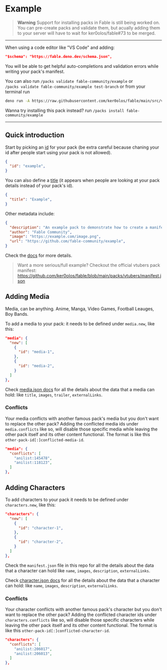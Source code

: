 # Example

> **Warning** Support for installing packs in Fable is still being worked on.  
> You can pre-create packs and validate them, but acually adding them to your server will have to wait for ker0olos/fable#73 to be merged.

---

When using a code editor like "VS Code" and adding:

```json
"$schema": "https://fable.deno.dev/schema.json",
```

You will be able to get helpful auto-completions and validation errors while writing your pack's manifest.

You can also run `/packs validate fable-community/example` or  
`/packs validate fable-community/example test-branch`
or from your terminal run
```sh
deno run -A https://raw.githubusercontent.com/ker0olos/fable/main/src/validate.ts ./manifest.json
```

Wanna try installing this pack instead? run `/packs install fable-community/example`

---

## Quick introduction

Start by picking an [id](https://github.com/fable-community/docs/blob/main/docs/schema.md#id) for your pack (be extra careful because chaning your id after people start using your pack is not allowed).

```json
{
  "id": "example",
}
```

You can also define a [title](https://github.com/fable-community/docs/blob/main/docs/schema.md#title) (it appears when people are looking at your pack details instead of your pack's id).

```json
{
  "title": "Example",
}
```

Other metadata include:

```json
{
  "description": "An example pack to demonstrate how to create a manifest",
  "author": "Fable Community",
  "image": "https://example.com/image.png",
  "url": "https://github.com/fable-community/example",
}
```

Check the [docs](https://github.com/fable-community/docs) for more details.

> Want a more serious/full example? Checkout the official vtubers pack manifest:  
> https://github.com/ker0olos/fable/blob/main/packs/vtubers/manifest.json

## Adding Media

Media, can be anything. Anime, Manga, Video Games, Football Leauges, Boy Bands.

To add a media to your pack: it needs to be defined under `media.new`, like this: 

```json
"media": {
  "new": [
    {
      "id": "media-1",
    },
    {
      "id": "media-2",
    }
  ]
},
```

Check [media.json docs](https://github.com/fable-community/docs/blob/main/docs/media.md) for all the details about the data that a media can hold: like `title`, `images`, `trailer`, `externalLinks`.

### Conflicts

Your media conflicts with another famous pack's media but you don't want to replace the other pack? Adding the conflicted media ids under `media.conflicts` like so, will disable those specific media while leaving the other pack itself and its other content functional. The format is like this `other-pack-id[:]conflicted-media-id`.

```json
"media": {
  "conflicts": [
    "anilist:145478",
    "anilist:118123",
  ]
},
```

## Adding Characters

To add characters to your pack it needs to be defined under `characters.new`, like this: 

```json
"characters": {
  "new": [
    {
      "id": "character-1",
    },
    {
      "id": "character-2",
    }
  ]
},
```

Check the `manifest.json` file in this repo for all the details about the data that a character can hold like `name`, `images`, `description`, `externalLinks`.

Check [character.json docs](https://github.com/fable-community/docs/blob/main/docs/character.md) for all the details about the data that a character can hold: like `name`, `images`, `description`, `externalLinks`.

### Conflicts

Your character conflicts with another famous pack's character but you don't want to replace the other pack? Adding the conflicted character ids under `characters.conflicts` like so, will disable those specific characters while leaving the other pack itself and its other content functional. The format is like this `other-pack-id[:]conflicted-character-id`.

```json
"characters": {
  "conflicts": [
    "anilist:206017",
    "anilist:206013",
  ]
},
```
